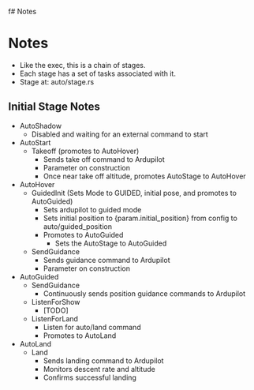 f# Notes
# Notes
- Like the exec, this is a chain of stages.
- Each stage has a set of tasks associated with it.
- Stage at: auto/stage.rs

## Initial Stage Notes
- AutoShadow
  - Disabled and waiting for an external command to start
- AutoStart
  - Takeoff (promotes to AutoHover)
    - Sends take off command to Ardupilot
    - Parameter on construction
    - Once near take off altitude, promotes AutoStage to AutoHover
- AutoHover
  - GuidedInit (Sets Mode to GUIDED, initial pose, and promotes to AutoGuided)
    - Sets ardupilot to guided mode
    - Sets initial position to {param.initial_position} from config to auto/guided_position
    - Promotes to AutoGuided
      - Sets the AutoStage to AutoGuided
  - SendGuidance
    - Sends guidance command to Ardupilot
    - Parameter on construction
- AutoGuided 
  - SendGuidance
    - Continuously sends position guidance commands to Ardupilot
  - ListenForShow
    - [TODO]
  - ListenForLand
    -  Listen for auto/land command
    -  Promotes to AutoLand
- AutoLand
  - Land
    - Sends landing command to Ardupilot
    - Monitors descent rate and altitude
    - Confirms successful landing
